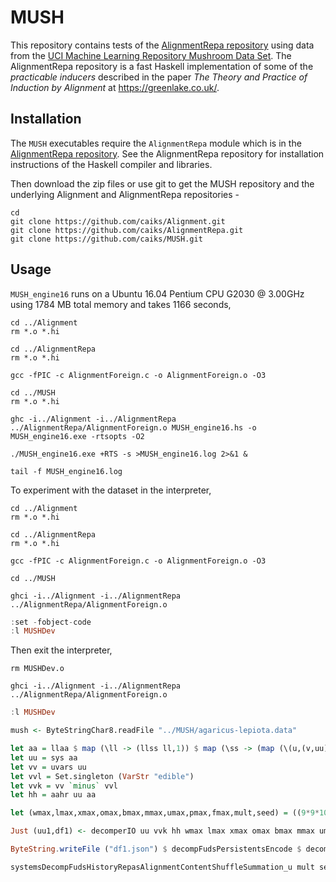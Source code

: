 # MUSH

This repository contains tests of the [AlignmentRepa repository](https://github.com/caiks/AlignmentRepa) using data from the [UCI Machine Learning Repository Mushroom Data Set](https://archive.ics.uci.edu/ml/datasets/mushroom). The AlignmentRepa repository is a fast Haskell implementation of some of the *practicable inducers* described in the paper *The Theory and Practice of Induction by Alignment* at https://greenlake.co.uk/. 

## Installation

The `MUSH` executables require the `AlignmentRepa` module which is in the [AlignmentRepa repository](https://github.com/caiks/AlignmentRepa). See the AlignmentRepa repository for installation instructions of the Haskell compiler and libraries.

Then download the zip files or use git to get the MUSH repository and the underlying Alignment and AlignmentRepa repositories -
```
cd
git clone https://github.com/caiks/Alignment.git
git clone https://github.com/caiks/AlignmentRepa.git
git clone https://github.com/caiks/MUSH.git
```

## Usage

`MUSH_engine16` runs on a Ubuntu 16.04 Pentium CPU G2030 @ 3.00GHz using 1784 MB total memory and takes 1166 seconds,

```
cd ../Alignment
rm *.o *.hi

cd ../AlignmentRepa
rm *.o *.hi

gcc -fPIC -c AlignmentForeign.c -o AlignmentForeign.o -O3

cd ../MUSH
rm *.o *.hi

ghc -i../Alignment -i../AlignmentRepa ../AlignmentRepa/AlignmentForeign.o MUSH_engine16.hs -o MUSH_engine16.exe -rtsopts -O2

./MUSH_engine16.exe +RTS -s >MUSH_engine16.log 2>&1 &

tail -f MUSH_engine16.log

```

To experiment with the dataset in the interpreter,
```
cd ../Alignment
rm *.o *.hi

cd ../AlignmentRepa
rm *.o *.hi

gcc -fPIC -c AlignmentForeign.c -o AlignmentForeign.o -O3

cd ../MUSH

ghci -i../Alignment -i../AlignmentRepa ../AlignmentRepa/AlignmentForeign.o
```

```hs
:set -fobject-code
:l MUSHDev
```
Then exit the interpreter,
```
rm MUSHDev.o

ghci -i../Alignment -i../AlignmentRepa ../AlignmentRepa/AlignmentForeign.o
```

```hs
:l MUSHDev

mush <- ByteStringChar8.readFile "../MUSH/agaricus-lepiota.data"

let aa = llaa $ map (\ll -> (llss ll,1)) $ map (\ss -> (map (\(u,(v,uu)) -> (VarStr v,ValStr (fromJust (lookup u uu)))) (zip ss names))) $ map (\l -> filter (/=',') l) $ lines $ ByteStringChar8.unpack $ mush
let uu = sys aa
let vv = uvars uu
let vvl = Set.singleton (VarStr "edible")
let vvk = vv `minus` vvl
let hh = aahr uu aa

let (wmax,lmax,xmax,omax,bmax,mmax,umax,pmax,fmax,mult,seed) = ((9*9*10), 8, (9*9*10), 10, (10*3), 3, (9*9*10), 1, 3, 3, 5)

Just (uu1,df1) <- decomperIO uu vvk hh wmax lmax xmax omax bmax mmax umax pmax fmax mult seed

ByteString.writeFile ("df1.json") $ decompFudsPersistentsEncode $ decompFudsPersistent df1

systemsDecompFudsHistoryRepasAlignmentContentShuffleSummation_u mult seed uu1 df1 hh

```

